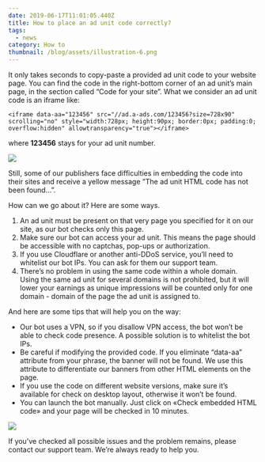 ```yaml
---
date: 2019-06-17T11:01:05.440Z
title: How to place an ad unit code correctly?
tags:
  - news
category: How to
thumbnail: /blog/assets/illustration-6.png
---
```

It only takes seconds to copy-paste a provided ad unit code to your website page. You can find the code in the right-bottom corner of an ad unit’s main page, in the section called “Code for your site”. What we consider an ad unit code is an iframe like:

`<iframe data-aa="123456" src="//ad.a-ads.com/123456?size=728x90" scrolling="no" style="width:728px; height:90px; border:0px; padding:0; overflow:hidden" allowtransparency="true"></iframe>`

where **123456** stays for your ad unit number.

![](/blog/assets/снимок-экрана-48-.png)

Still, some of our publishers face difficulties in embedding the code into their sites and receive a yellow message ”The ad unit HTML code has not been found...”. 

How can we go about it? Here are some ways.

1. An ad unit must be present on that very page you specified for it on our site, as our bot checks only this page. 
2. Make sure our bot can access your ad unit. This means the page should be accessible with no captchas,  pop-ups or authorization. 
3. If you use Cloudflare or another anti-DDoS service, you’ll need to whitelist our bot IPs. You can ask for them our support team.
4. There’s no problem in using the same code within a whole domain. Using the same ad unit for several domains is not prohibited, but it will lower your earnings as unique impressions will be counted only for one domain - domain of the page the ad unit is assigned to.

And here are some tips that will help you on the way:

* Our bot uses a VPN, so if you disallow VPN access, the bot won’t be able to check code presence. A possible solution is to whitelist the bot IPs.
* Be careful if modifying the provided code. If you eliminate “data-aa” attribute from your phrase, the banner will not be found. We use this attribute to differentiate our banners from other HTML elements on the page. 
* If you use the code on different website versions, make sure it’s available for check on desktop layout, otherwise it won’t be found.
* You can launch the bot manually. Just click on «Check embedded HTML code» and your page will be checked in 10 minutes.

![](/blog/assets/снимок-экрана-50-.png)

If you’ve checked all possible issues and the problem remains, please contact our support team. We’re always ready to help you.
